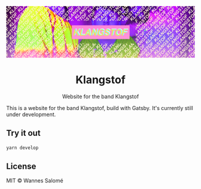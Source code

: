 <div align='center'>
  <img src='./banner.png' />
  <h1>Klangstof</h1>
  <p>Website for the band Klangstof</p>
</div>

This is a website for the band Klangstof, build with Gatsby. It's currently still under development.

## Try it out

```bash
yarn develop
```

## License

MIT © Wannes Salomé

